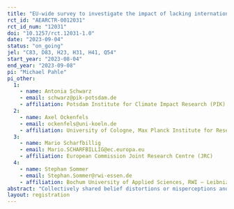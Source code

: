 ```yaml
---
title: "EU-wide survey to investigate the impact of lacking international cooperation and individual moralisation on climate policy attitudes"
rct_id: "AEARCTR-0012031"
rct_id_num: "12031"
doi: "10.1257/rct.12031-1.0"
date: "2023-09-04"
status: "on_going"
jel: "C83, D83, H23, H31, H41, Q54"
start_year: "2023-08-04"
end_year: "2023-09-08"
pi: "Michael Pahle"
pi_other:
  1:
    - name: Antonia Schwarz
    - email: schwarz@pik-potsdam.de
    - affiliation: Potsdam Institute for Climate Impact Research (PIK)
  2:
    - name: Axel Ockenfels
    - email: ockenfels@uni-koeln.de
    - affiliation: University of Cologne, Max Planck Institute for Research on Collective Goods
  3:
    - name: Mario Scharfbillig
    - email: Mario.SCHARFBILLIG@ec.europa.eu
    - affiliation: European Commission Joint Research Centre (JRC)
  4:
    - name: Stephan Sommer
    - email: Stephan.Sommer@rwi-essen.de
    - affiliation: Bochum University of Applied Sciences, RWI – Leibniz Institute for Economic Research
abstract: "Collectively shared belief distortions or misperceptions and their implications have gained increasing attention by economists throughout the last decade. In this work we analyse the consequences of policy-related belief distortions for the case of climate change, a collective action problem of global scale where policy narratives are pervasive. We do so by surveying 2,000 households in each of the largest 24 EU member states (48,000 households in total). As part of this survey we conduct two experiments: (1) a choice experiment with randomized information treatment to analyse the effect of a climate policy narrative related belief distortions and updates, and (b) an incentivized choice experiment with 50% of the sample to elicit willingness to pay for climate action and how moralisation of attitudes related to the environment and paternalism correspond with actual behaviour. "
layout: registration
---
```


